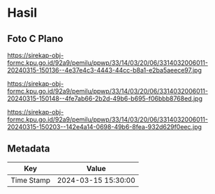 # Hasil

## Foto C Plano

https://sirekap-obj-formc.kpu.go.id/92a9/pemilu/ppwp/33/14/03/20/06/3314032006011-20240315-150136--4e37e4c3-4443-44cc-b8a1-e2ba5aeece97.jpg

https://sirekap-obj-formc.kpu.go.id/92a9/pemilu/ppwp/33/14/03/20/06/3314032006011-20240315-150148--4fe7ab66-2b2d-49b6-b695-f06bbb8768ed.jpg

https://sirekap-obj-formc.kpu.go.id/92a9/pemilu/ppwp/33/14/03/20/06/3314032006011-20240315-150203--142e4a14-0698-49b6-8fea-932d629f0eec.jpg


## Metadata

| Key        | Value               |
| ---------- | ------------------- |
| Time Stamp | 2024-03-15 15:30:00 |



